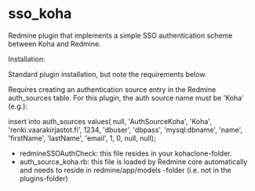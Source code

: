 # sso_koha
Redmine plugin that implements a simple SSO authentication scheme between Koha and Redmine.

Installation:

Standard plugin installation, but note the requirements below.

Requires creating an authentication source entry in the Redmine auth_sources table. For this plugin, the auth source name must be 'Koha' (e.g.):

insert into auth_sources values( null, 'AuthSourceKoha', 'Koha', 'renki.vaarakirjastot.fi', 1234, 'dbuser', 'dbpass', 'mysql:dbname', 'name', 'firstName', 'lastName', 'email', 1, 0, null, null);

* redmineSSOAuthCheck: this file resides in your kohaclone-folder.
* auth_source_koha.rb: this file is loaded by Redmine core automatically and needs to reside in redmine/app/models -folder (i.e. not in the plugins-folder)
